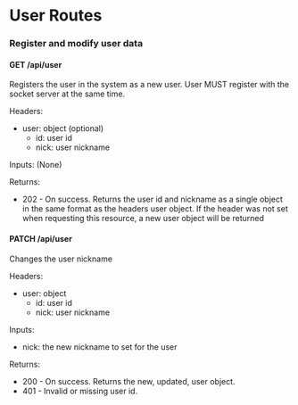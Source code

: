 # User Routes

### Register and modify user data

#### GET /api/user

Registers the user in the system as a new user.  User MUST register with the socket server at the same time.

Headers:

* user: object (optional)
  * id: user id
  * nick: user nickname

Inputs: (None)

Returns:

* 202 - On success.  Returns the user id and nickname as a single object in the same format as the headers user object.  If the header was not set when requesting this resource, a new user object will be returned

#### PATCH /api/user

Changes the user nickname

Headers:

* user: object
  * id: user id
  * nick: user nickname

Inputs:

* nick: the new nickname to set for the user

Returns:

* 200 - On success.  Returns the new, updated, user object.
* 401 - Invalid or missing user id.
